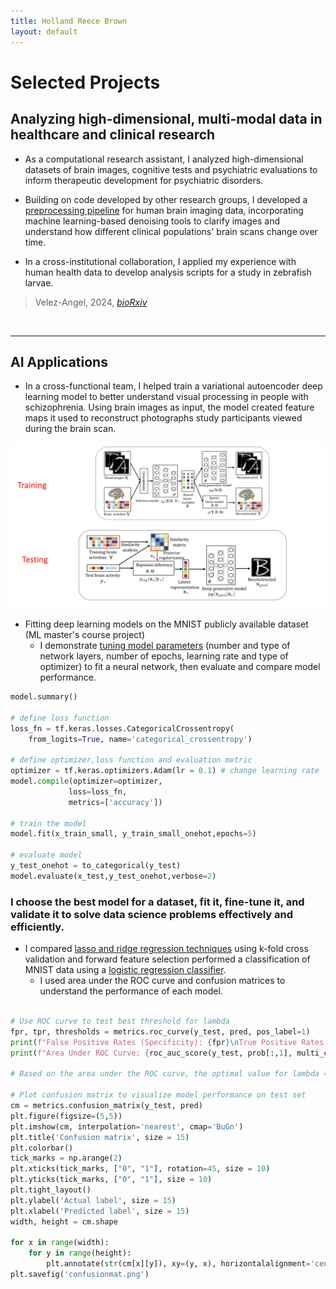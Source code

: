 ```yaml
---
title: Holland Reece Brown
layout: default
---
```



# Selected Projects
## Analyzing high-dimensional, multi-modal data in healthcare and clinical research
- As a computational research assistant, I analyzed high-dimensional datasets of brain images, cognitive tests and psychiatric evaluations to inform therapeutic development for psychiatric disorders.

- Building on code developed by other research groups, I developed a [preprocessing pipeline](https://github.com/holland-reece/SE-fMRI-Pipeline-magnitude-fieldmaps) for human brain imaging data, incorporating machine learning-based denoising tools to clarify images and understand how different clinical populations' brain scans change over time.

- In a cross-institutional collaboration, I applied my experience with human health data to develop analysis scripts for a study in zebrafish larvae.
> Velez-Angel, 2024, [*bioRxiv*](https://doi.org/10.1101/2025.02.07.637118)
<br>

---

## AI Applications
- In a cross-functional team, I helped train a variational autoencoder deep learning model to better understand visual processing in people with schizophrenia. Using brain images as input, the model created feature maps it used to reconstruct photographs study participants viewed during the brain scan.

<img src="images/vae_results.png" alt="VAE" width="600">

- Fitting deep learning models on the MNIST publicly available dataset (ML master's course project)
    - I demonstrate [tuning model parameters](https://github.com/holland-reece/neural-network-fitting-demo) (number and type of network layers, number of epochs, learning rate and type of optimizer) to fit a neural network, then evaluate and compare model performance.

```python
model.summary()

# define loss function
loss_fn = tf.keras.losses.CategoricalCrossentropy(
    from_logits=True, name='categorical_crossentropy')

# define optimizer,loss function and evaluation metric
optimizer = tf.keras.optimizers.Adam(lr = 0.1) # change learning rate
model.compile(optimizer=optimizer,
             loss=loss_fn,
             metrics=['accuracy'])

# train the model
model.fit(x_train_small, y_train_small_onehot,epochs=5)

# evaluate model
y_test_onehot = to_categorical(y_test)
model.evaluate(x_test,y_test_onehot,verbose=2)
```

### I choose the best model for a dataset, fit it, fine-tune it, and validate it to solve data science problems effectively and efficiently.

- I compared [lasso and ridge regression techniques](https://github.com/holland-reece/ridge-vs-lasso-reg) using k-fold cross validation and forward feature selection performed a classification of MNIST data using a [logistic regression classifier](https://github.com/holland-reece/logreg-classifier-MNIST-demo).
    - I used area under the ROC curve and confusion matrices to understand the performance of each model.

```python

# Use ROC curve to test best threshold for lambda
fpr, tpr, thresholds = metrics.roc_curve(y_test, pred, pos_label=1)
print(f"False Positive Rates (Specificity): {fpr}\nTrue Positive Rates (Sensitivity): {tpr}\nThresholds: {thresholds}\n")
print(f"Area Under ROC Curve: {roc_auc_score(y_test, prob[:,1], multi_class='ovr')}\n")

# Based on the area under the ROC curve, the optimal value for lambda = 1.
     
# Plot confusion matrix to visualize model performance on test set
cm = metrics.confusion_matrix(y_test, pred)
plt.figure(figsize=(5,5))
plt.imshow(cm, interpolation='nearest', cmap='BuGn')
plt.title('Confusion matrix', size = 15)
plt.colorbar()
tick_marks = np.arange(2)
plt.xticks(tick_marks, ["0", "1"], rotation=45, size = 10)
plt.yticks(tick_marks, ["0", "1"], size = 10)
plt.tight_layout()
plt.ylabel('Actual label', size = 15)
plt.xlabel('Predicted label', size = 15)
width, height = cm.shape

for x in range(width):
    for y in range(height):
        plt.annotate(str(cm[x][y]), xy=(y, x), horizontalalignment='center', verticalalignment='center')
plt.savefig('confusionmat.png')
```
